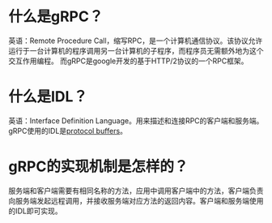[0]:https://developers.google.com/protocol-buffers/docs/overview
# 什么是gRPC？
英语：Remote Procedure Call，缩写RPC，是一个计算机通信协议。该协议允许运行于一台计算机的程序调用另一台计算机的子程序，而程序员无需额外地为这个交互作用编程。
而gRPC是google开发的基于HTTP/2协议的一个RPC框架。
# 什么是IDL？
英语：Interface Definition Language。用来描述和连接RPC的客户端和服务端。gRPC使用的IDL是[protocol buffers][0]。
# gRPC的实现机制是怎样的？
服务端和客户端需要有相同名称的方法，应用中调用客户端中的方法，客户端负责向服务端发起远程调用，并接收服务端对应方法的返回内容。客户端和服务端使用的IDL即可实现。